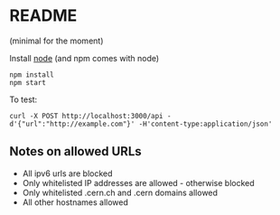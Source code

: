 # README

(minimal for the moment)

Install [node](https://nodejs.com) (and npm comes with node)

```
npm install
npm start
```

To test:

```
curl -X POST http://localhost:3000/api -d'{"url":"http://example.com"}' -H'content-type:application/json'
```

## Notes on allowed URLs

- All ipv6 urls are blocked
- Only whitelisted IP addresses are allowed - otherwise blocked
- Only whitelisted .cern.ch and .cern domains allowed
- All other hostnames allowed
